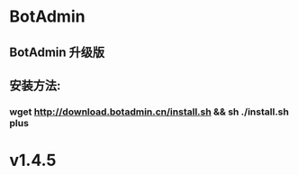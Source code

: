 # BotAdmin
## BotAdmin 升级版
## 安装方法:
### wget http://download.botadmin.cn/install.sh && sh ./install.sh plus
# v1.4.5

